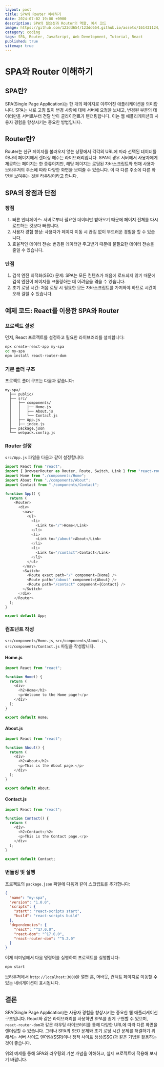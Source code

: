 ```yaml
---
layout: post
title: SPA와 Router 이해하기
date: 2024-07-02 19:00 +0900
description: SPA의 필요성과 Router의 역할, 예시 코드
image: https://github.com/123dd654/123dd654.github.io/assets/161431124/4c7e2466-9070-408b-8b29-3c3e33e7e1b4
category: coding
tags: SPA, Router, JavaScript, Web Development, Tutorial, React
published: true
sitemap: true
---
```


# SPA와 Router 이해하기

## SPA란?

SPA(Single Page Application)는 한 개의 페이지로 이루어진 애플리케이션을 의미합니다. SPA는 새로 고침 없이 변경 사항에 대해 서버에 요청을 보내고, 변경된 부분의 데이터만을 서버로부터 전달 받아 클라이언트가 렌더링합니다. 이는 웹 애플리케이션의 사용자 경험을 향상시키는 중요한 방법입니다.

## Router란?

Router는 신규 페이지를 불러오지 않는 상황에서 각각의 URL에 따라 선택된 데이터를 하나의 페이지에서 렌더링 해주는 라이브러리입니다. SPA의 경우 서버에서 사용자에게 제공하는 페이지는 한 종류이지만, 해당 페이지는 로딩된 자바스크립트와 현재 사용자 브라우저의 주소에 따라 다양한 화면을 보여줄 수 있습니다. 이 때 다른 주소에 다른 화면을 보여주는 것을 라우팅이라고 합니다.

## SPA의 장점과 단점

### 장점

1. 빠른 인터페이스: 서버로부터 필요한 데이터만 받아오기 때문에 페이지 전체를 다시 로드하는 것보다 빠릅니다.
2. 사용자 경험 향상: 사용자가 페이지 이동 시 끊김 없이 부드러운 경험을 할 수 있습니다.
3. 효율적인 데이터 전송: 변경된 데이터만 주고받기 때문에 불필요한 데이터 전송을 줄일 수 있습니다.

### 단점

1. 검색 엔진 최적화(SEO) 문제: SPA는 모든 컨텐츠가 처음에 로드되지 않기 때문에 검색 엔진이 페이지를 크롤링하는 데 어려움을 겪을 수 있습니다.
2. 초기 로딩 시간: 처음 로딩 시 필요한 모든 자바스크립트를 가져와야 하므로 시간이 오래 걸릴 수 있습니다.

## 예제 코드: React를 이용한 SPA와 Router

### 프로젝트 설정

먼저, React 프로젝트를 설정하고 필요한 라이브러리를 설치합니다:

```bash
npx create-react-app my-spa
cd my-spa
npm install react-router-dom
```

### 기본 폴더 구조

프로젝트 폴더 구조는 다음과 같습니다:

```
my-spa/
  ├── public/
  ├── src/
  │   ├── components/
  │   │   ├── Home.js
  │   │   ├── About.js
  │   │   └── Contact.js
  │   ├── App.js
  │   ├── index.js
  ├── package.json
  └── webpack.config.js
```

### Router 설정

`src/App.js` 파일을 다음과 같이 설정합니다:

```javascript
import React from "react";
import { BrowserRouter as Router, Route, Switch, Link } from "react-router-dom";
import Home from "./components/Home";
import About from "./components/About";
import Contact from "./components/Contact";

function App() {
  return (
    <Router>
      <div>
        <nav>
          <ul>
            <li>
              <Link to="/">Home</Link>
            </li>
            <li>
              <Link to="/about">About</Link>
            </li>
            <li>
              <Link to="/contact">Contact</Link>
            </li>
          </ul>
        </nav>
        <Switch>
          <Route exact path="/" component={Home} />
          <Route path="/about" component={About} />
          <Route path="/contact" component={Contact} />
        </Switch>
      </div>
    </Router>
  );
}

export default App;
```

### 컴포넌트 작성

`src/components/Home.js`, `src/components/About.js`, `src/components/Contact.js` 파일을 작성합니다.

#### Home.js

```javascript
import React from "react";

function Home() {
  return (
    <div>
      <h2>Home</h2>
      <p>Welcome to the Home page!</p>
    </div>
  );
}

export default Home;
```

#### About.js

```javascript
import React from "react";

function About() {
  return (
    <div>
      <h2>About</h2>
      <p>This is the About page.</p>
    </div>
  );
}

export default About;
```

#### Contact.js

```javascript
import React from "react";

function Contact() {
  return (
    <div>
      <h2>Contact</h2>
      <p>This is the Contact page.</p>
    </div>
  );
}

export default Contact;
```

### 번들링 및 실행

프로젝트의 `package.json` 파일에 다음과 같이 스크립트를 추가합니다:

```json
{
  "name": "my-spa",
  "version": "1.0.0",
  "scripts": {
    "start": "react-scripts start",
    "build": "react-scripts build"
  },
  "dependencies": {
    "react": "^17.0.0",
    "react-dom": "^17.0.0",
    "react-router-dom": "^5.2.0"
  }
}
```

이제 터미널에서 다음 명령어를 실행하여 프로젝트를 실행합니다:

```bash
npm start
```

브라우저에서 `http://localhost:3000`을 열면 홈, 어바웃, 컨택트 페이지로 이동할 수 있는 네비게이션이 표시됩니다.

## 결론

SPA(Single Page Application)는 사용자 경험을 향상시키는 중요한 웹 애플리케이션 구조입니다. React와 같은 라이브러리를 사용하면 SPA를 쉽게 구현할 수 있으며, `react-router-dom`과 같은 라우팅 라이브러리를 통해 다양한 URL에 따라 다른 화면을 렌더링할 수 있습니다. 그러나 SPA의 SEO 문제와 초기 로딩 시간 문제를 해결하기 위해서는 서버 사이드 렌더링(SSR)이나 정적 사이트 생성(SSG)과 같은 기법을 활용하는 것이 좋습니다.

위의 예제를 통해 SPA와 라우팅의 기본 개념을 이해하고, 실제 프로젝트에 적용해 보시기 바랍니다.
